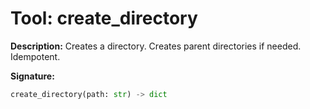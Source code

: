 # Tool: create_directory

**Description:**
Creates a directory. Creates parent directories if needed. Idempotent.

**Signature:**
```python
create_directory(path: str) -> dict
```
